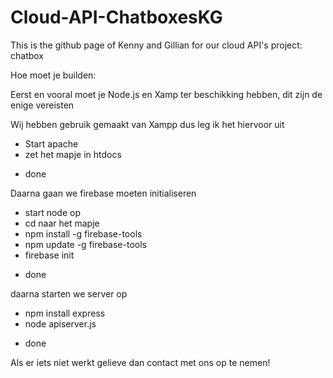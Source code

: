 # Cloud-API-ChatboxesKG
This is the github page of Kenny and Gillian for our cloud API's project: chatbox

Hoe moet je builden:

Eerst en vooral moet je Node.js en Xamp ter beschikking hebben, dit zijn de enige vereisten

Wij hebben gebruik gemaakt van Xampp dus leg ik het hiervoor uit

- Start apache
- zet het mapje in htdocs
* done


Daarna gaan we firebase moeten initialiseren 

- start node op
- cd naar het mapje
- npm install -g firebase-tools
- npm update -g firebase-tools
- firebase init
* done


daarna starten we server op
- npm install express
- node apiserver.js
* done

Als er iets niet werkt gelieve dan contact met ons op te nemen!



